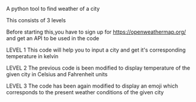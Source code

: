A python tool to find weather of a city

This consists of 3 levels

Before starting this,you have to sign up for https://openweathermap.org/ and get an API to be used in the code

LEVEL 1 This code will help you to input a city and get it's corresponding temperature in kelvin

LEVEL 2 The previous code is been modified to display temperature of the given city in Celsius and Fahrenheit units

LEVEL 3 The code has been again modified to display an emoji which corresponds to the present weather conditions of the given city
